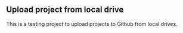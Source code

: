 ## Upload project from local drive

This is a testing project to upload projects to Github from local drives.